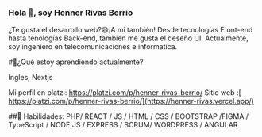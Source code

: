 ### Hola  👋, soy Henner Rivas Berrio
  ¿Te gusta el desarrollo web?😄¡A mi también! Desde tecnologías Front-end hasta tenologías Back-end, tambien me gusta el deseño UI. 
Actualmente, soy ingeniero en telecomunicaciones e informatica.


#🌱¿Qué estoy aprendiendo actualmente?

Ingles, Nextjs 

Mi perfil en platzi: https://platzi.com/p/henner-rivas-berrio/
Sitio web :[ https://platzi.com/p/henner-rivas-berrio/](https://henner-rivas.vercel.app/)

##🔭 Habilidades: 
PHP/ REACT / JS / HTML / CSS / BOOTSTRAP /FIGMA / TypeScript / NODE.JS / EXPRESS / SCRUM/ WORDPRESS / ANGULAR 

